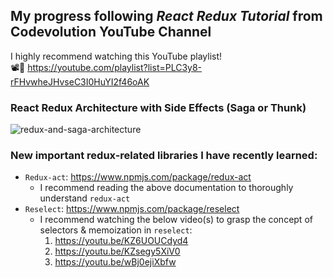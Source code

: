 ## My progress following <i>React Redux Tutorial</i> from Codevolution YouTube Channel
I highly recommend watching this YouTube playlist! <br /> 📽️📑
https://youtube.com/playlist?list=PLC3y8-rFHvwheJHvseC3I0HuYI2f46oAK

### React Redux Architecture with Side Effects (Saga or Thunk)
![redux-and-saga-architecture](https://user-images.githubusercontent.com/54215462/195997215-ebff5480-2b48-46f4-9121-42206791bbe1.png)



### New important redux-related libraries I have recently learned:
  - `Redux-act`: https://www.npmjs.com/package/redux-act
    - I recommend reading the above documentation to thoroughly understand `redux-act`
  - `Reselect`: https://www.npmjs.com/package/reselect
    - I recommend watching the below video(s) to grasp the concept of selectors & memoization in `reselect`:
      1. https://youtu.be/KZ6UOUCdyd4
      2. https://youtu.be/KZsegy5XiV0
      3. https://youtu.be/wBj0ejiXbfw
